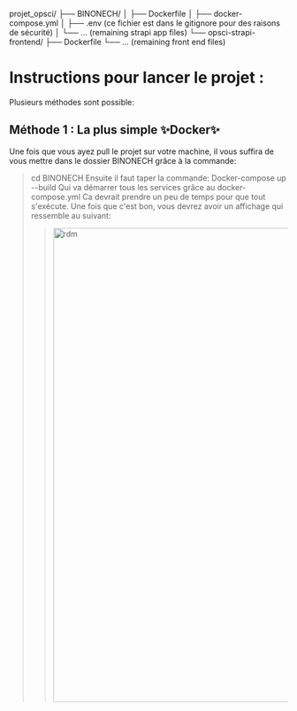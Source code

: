 
projet_opsci/
├── BINONECH/
│   ├── Dockerfile
│   ├── docker-compose.yml
│   ├── .env (ce fichier est dans le gitignore pour des raisons de sécurité)
│   └── ... (remaining strapi app files)
└── opsci-strapi-frontend/
    ├── Dockerfile
    └── ... (remaining front end files)

# Instructions pour lancer le projet :
Plusieurs méthodes sont possible:
## Méthode 1 : La plus simple ✨Docker✨
Une fois que vous ayez pull le projet sur votre machine, il vous suffira de vous mettre dans le dossier BINONECH grâce à la commande:
>cd BINONECH
Ensuite il faut taper la commande:
>Docker-compose up --build
Qui va démarrer tous les services grâce au docker-compose.yml
Ca devrait prendre un peu de temps pour que tout s'exécute.
Une fois que c'est bon, vous devrez avoir un affichage qui ressemble au suivant:
>><img width="857" alt="rdm" src="https://github.com/hasleyy6/Projet-opsci/assets/141744710/2475a0a3-b470-4a36-8a7b-9d612d97ce93">

